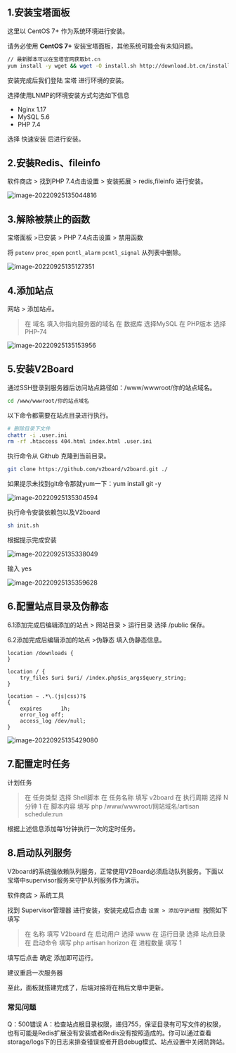 ## 1.安装宝塔面板

这里以 CentOS 7+ 作为系统环境进行安装。

请务必使用 **CentOS 7+** 安装宝塔面板，其他系统可能会有未知问题。

```bash
// 最新脚本可以在宝塔官网获取bt.cn
yum install -y wget && wget -O install.sh http://download.bt.cn/install/install_6.0.sh && sh install.sh
```

安装完成后我们登陆 宝塔 进行环境的安装。

选择使用LNMP的环境安装方式勾选如下信息

- Nginx 1.17
- MySQL 5.6
- PHP 7.4

选择 快速安装 后进行安装。

## 2.安装Redis、fileinfo

软件商店 > 找到PHP 7.4点击设置 > 安装拓展 > redis,fileinfo 进行安装。

![image-20220925135044816](tp/README.tp/image-20220925135044816.png)

## 3.解除被禁止的函数

宝塔面板 >已安装 > PHP 7.4点击设置 > 禁用函数

将 `putenv` `proc_open` `pcntl_alarm` `pcntl_signal` 从列表中删除。

![image-20220925135127351](tp/README.tp/image-20220925135127351.png)

## 4.添加站点

网站 > 添加站点。

> 在 域名 填入你指向服务器的域名
> 在 数据库 选择MySQL
> 在 PHP版本 选择PHP-74

![image-20220925135153956](tp/README.tp/image-20220925135153956.png)

## 5.安装V2Board

通过SSH登录到服务器后访问站点路径如：/www/wwwroot/你的站点域名。

```bash
cd /www/wwwroot/你的站点域名
```

以下命令都需要在站点目录进行执行。

```bash
# 删除目录下文件
chattr -i .user.ini
rm -rf .htaccess 404.html index.html .user.ini
```

执行命令从 Github 克隆到当前目录。

```bash
git clone https://github.com/v2board/v2board.git ./
```

如果提示未找到git命令那就yum一下：yum install git -y

![image-20220925135304594](tp/README.tp/image-20220925135304594.png)

执行命令安装依赖包以及V2board

```bash
sh init.sh
```

根据提示完成安装

![image-20220925135338049](tp/README.tp/image-20220925135338049.png)

输入 yes

![image-20220925135359628](tp/README.tp/image-20220925135359628.png)

## 6.配置站点目录及伪静态

6.1添加完成后编辑添加的站点 > 网站目录 > 运行目录 选择 /public 保存。

6.2添加完成后编辑添加的站点 >伪静态 填入伪静态信息。

```
location /downloads {
}
 
location / {  
    try_files $uri $uri/ /index.php$is_args$query_string;  
}
 
location ~ .*\.(js|css)?$
{
    expires      1h;
    error_log off;
    access_log /dev/null; 
}
```

![image-20220925135429080](tp/README.tp/image-20220925135429080.png)

## 7.配置定时任务

计划任务

> 在 任务类型 选择 Shell脚本
> 在 任务名称 填写 v2board
> 在 执行周期 选择 N分钟 1
> 在 脚本内容 填写 php /www/wwwroot/网站域名/artisan schedule:run

根据上述信息添加每1分钟执行一次的定时任务。

## 8.启动队列服务

V2board的系统强依赖队列服务，正常使用V2Board必须启动队列服务。下面以宝塔中supervisor服务来守护队列服务作为演示。

软件商店 > 系统工具

找到 Supervisor管理器 进行安装，安装完成后点击 `设置 > 添加守护进程 `按照如下填写

> 在 名称 填写 V2board
> 在 启动用户 选择 www
> 在 运行目录 选择 站点目录 在 启动命令 填写 php artisan horizon 在 进程数量 填写 1

填写后点击 确定 添加即可运行。

建议重启一次服务器

至此，面板就搭建完成了，后端对接将在稍后文章中更新。

### 常见问题

Q：500错误
A：检查站点根目录权限，递归755，保证目录有可写文件的权限，也有可能是Redis扩展没有安装或者Redis没有按照造成的。你可以通过查看storage/logs下的日志来排查错误或者开启debug模式、站点设置中关闭防跨站。
